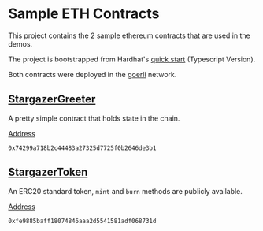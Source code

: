 # Sample ETH Contracts

This project contains the 2 sample ethereum contracts that are used in the demos.

The project is bootstrapped from Hardhat's [quick start](https://hardhat.org/getting-started#quick-start) (Typescript Version).

Both contracts were deployed in the [goerli](https://goerli.etherscan.io/) network.

## [StargazerGreeter](./contracts/StargazerGreeter.sol)

A pretty simple contract that holds state in the chain.

[Address](https://sepolia.etherscan.io/address/0x74299a718b2c44483a27325d7725f0b2646de3b1)

```
0x74299a718b2c44483a27325d7725f0b2646de3b1
```

## [StargazerToken](./contracts/StargazerToken.sol)

An ERC20 standard token, `mint` and `burn` methods are publicly available.

[Address](https://sepolia.etherscan.io/address/0xfe9885baff18074846aaa2d5541581adf068731d)

```
0xfe9885baff18074846aaa2d5541581adf068731d
```
